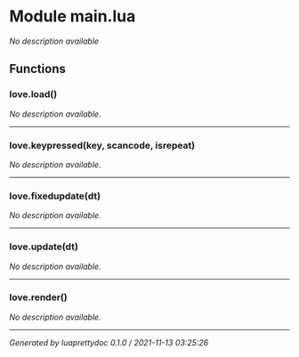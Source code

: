 # Module main.lua
_No description available_

## Functions

### love.load()

_No description available._

---

### love.keypressed(key, scancode, isrepeat)

_No description available._

---

### love.fixedupdate(dt)

_No description available._

---

### love.update(dt)

_No description available._

---

### love.render()

_No description available._

---

_Generated by luaprettydoc 0.1.0 / 2021-11-13 03:25:26_
